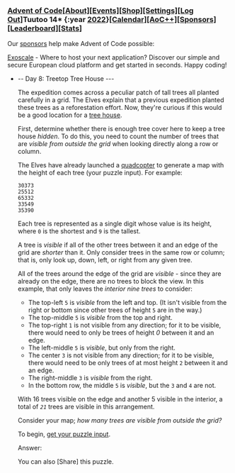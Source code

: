### [Advent of Code](https://adventofcode.com/)[[About]](https://adventofcode.com/2022/about)[[Events]](https://adventofcode.com/2022/events)[[Shop]](https://teespring.com/stores/advent-of-code)[[Settings]](https://adventofcode.com/2022/settings)[[Log Out]](https://adventofcode.com/2022/auth/logout)Tuutoo 14* {:year [2022](https://adventofcode.com/2022)}[[Calendar]](https://adventofcode.com/2022)[[AoC++]](https://adventofcode.com/2022/support)[[Sponsors]](https://adventofcode.com/2022/sponsors)[[Leaderboard]](https://adventofcode.com/2022/leaderboard)[[Stats]](https://adventofcode.com/2022/stats)

Our [sponsors](https://adventofcode.com/2022/sponsors) help make Advent of Code possible:

[Exoscale](https://www.exoscale.com/products/?utm_source=adventofcode&utm_medium=referrer&utm_campaign=ref-advent-2023) - Where to host your next application? Discover our simple and secure European cloud platform and get started in seconds. Happy coding!

- -- Day 8: Treetop Tree House ---

    The expedition comes across a peculiar patch of tall trees all planted carefully in a grid. The Elves explain that a previous expedition planted these trees as a reforestation effort. Now, they're curious if this would be a good location for a [tree house](https://en.wikipedia.org/wiki/Tree_house).

    First, determine whether there is enough tree cover here to keep a tree house *hidden*. To do this, you need to count the number of trees that are *visible from outside the grid* when looking directly along a row or column.

    The Elves have already launched a [quadcopter](https://en.wikipedia.org/wiki/Quadcopter) to generate a map with the height of each tree (your puzzle input). For example:

    ```
    30373
    25512
    65332
    33549
    35390

    ```

    Each tree is represented as a single digit whose value is its height, where `0` is the shortest and `9` is the tallest.

    A tree is *visible* if all of the other trees between it and an edge of the grid are *shorter* than it. Only consider trees in the same row or column; that is, only look up, down, left, or right from any given tree.

    All of the trees around the edge of the grid are *visible* - since they are already on the edge, there are no trees to block the view. In this example, that only leaves the *interior nine trees* to consider:

    - The top-left `5` is *visible* from the left and top. (It isn't visible from the right or bottom since other trees of height `5` are in the way.)
    - The top-middle `5` is *visible* from the top and right.
    - The top-right `1` is not visible from any direction; for it to be visible, there would need to only be trees of height *0* between it and an edge.
    - The left-middle `5` is *visible*, but only from the right.
    - The center `3` is not visible from any direction; for it to be visible, there would need to be only trees of at most height `2` between it and an edge.
    - The right-middle `3` is *visible* from the right.
    - In the bottom row, the middle `5` is *visible*, but the `3` and `4` are not.

    With 16 trees visible on the edge and another 5 visible in the interior, a total of *`21`* trees are visible in this arrangement.

    Consider your map; *how many trees are visible from outside the grid?*

    To begin, [get your puzzle input](https://adventofcode.com/2022/day/8/input).

    Answer: 

    You can also [Share] this puzzle.